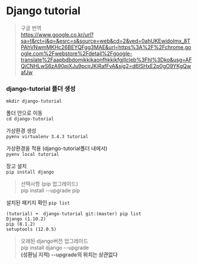 # Django tutorial

> 구글 번역  
> <https://www.google.co.kr/url?sa=t&rct=j&q=&esrc=s&source=web&cd=2&ved=0ahUKEwidoImx_8TPAhVNwmMKHc26BEYQFgg3MAE&url=https%3A%2F%2Fchrome.google.com%2Fwebstore%2Fdetail%2Fgoogle-translate%2Faapbdbdomjkkjkaonfhkkikfgjllcleb%3Fhl%3Dko&usg=AFQjCNHLwS6zA90piXJu9pcjrJKjRafFvA&sig2=d6ISHxE2p0gO9YKgQwafJw>

### django-tutorial 폴더 생성

`mkdir django-tutorial`  

폴더 안으로 이동  
`cd django-tutorial`

가상환경 생성  
`pyenv virtualenv 3.4.3 tutorial`

가상환경을 적용 (django-tutorial폴더 내에서)  
`pyenv local tutorial`

장고 설치  
`pip install django`

> 선택사항 (pip 업그레이드)  
> pip install --upgrade pip

설치된 패키지 확인
`pip list`

```
(tutorial) ➜  django-tutorial git:(master) pip list
Django (1.10.2)
pip (8.1.2)
setuptools (12.0.5)
```

> 오래된 django버전 업그레이드  
> pip install django --upgrade  
> **(성환님 지적) --upgrade의 위치는 상관없다**

